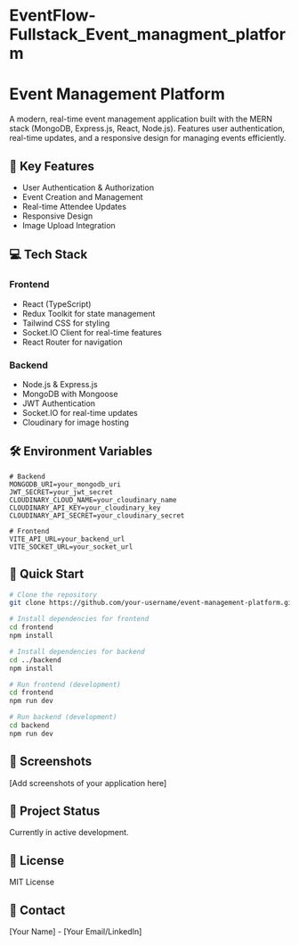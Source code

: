 # EventFlow-Fullstack_Event_managment_platform
# Event Management Platform

A modern, real-time event management application built with the MERN stack (MongoDB, Express.js, React, Node.js). Features user authentication, real-time updates, and a responsive design for managing events efficiently.

## 🚀 Key Features

- User Authentication & Authorization
- Event Creation and Management
- Real-time Attendee Updates
- Responsive Design
- Image Upload Integration

## 💻 Tech Stack

### Frontend
- React (TypeScript)
- Redux Toolkit for state management
- Tailwind CSS for styling
- Socket.IO Client for real-time features
- React Router for navigation

### Backend
- Node.js & Express.js
- MongoDB with Mongoose
- JWT Authentication
- Socket.IO for real-time updates
- Cloudinary for image hosting

## 🛠️ Environment Variables

```env
# Backend
MONGODB_URI=your_mongodb_uri
JWT_SECRET=your_jwt_secret
CLOUDINARY_CLOUD_NAME=your_cloudinary_name
CLOUDINARY_API_KEY=your_cloudinary_key
CLOUDINARY_API_SECRET=your_cloudinary_secret

# Frontend
VITE_API_URL=your_backend_url
VITE_SOCKET_URL=your_socket_url
```

## 🚀 Quick Start

```bash
# Clone the repository
git clone https://github.com/your-username/event-management-platform.git

# Install dependencies for frontend
cd frontend
npm install

# Install dependencies for backend
cd ../backend
npm install

# Run frontend (development)
cd frontend
npm run dev

# Run backend (development)
cd backend
npm run dev
```

## 📱 Screenshots

[Add screenshots of your application here]

## 🚧 Project Status

Currently in active development.

## 📝 License

MIT License

## 👥 Contact

[Your Name] - [Your Email/LinkedIn]
